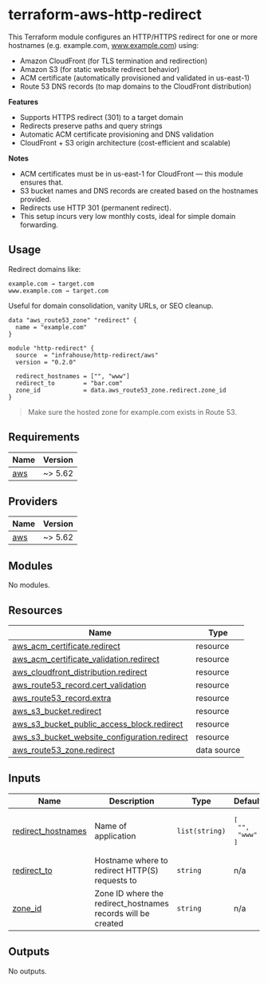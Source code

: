# terraform-aws-http-redirect

This Terraform module configures an HTTP/HTTPS redirect for one or more hostnames (e.g. example.com, www.example.com) using:

* Amazon CloudFront (for TLS termination and redirection)
* Amazon S3 (for static website redirect behavior)
* ACM certificate (automatically provisioned and validated in us-east-1)
* Route 53 DNS records (to map domains to the CloudFront distribution)

**Features**
 
* Supports HTTPS redirect (301) to a target domain
* Redirects preserve paths and query strings
* Automatic ACM certificate provisioning and DNS validation
* CloudFront + S3 origin architecture (cost-efficient and scalable)

**Notes**

* ACM certificates must be in us-east-1 for CloudFront — this module ensures that.
* S3 bucket names and DNS records are created based on the hostnames provided.
* Redirects use HTTP 301 (permanent redirect).
* This setup incurs very low monthly costs, ideal for simple domain forwarding.

## Usage

Redirect domains like:
```
example.com → target.com
www.example.com → target.com
```
Useful for domain consolidation, vanity URLs, or SEO cleanup.

```hcl
data "aws_route53_zone" "redirect" {
  name = "example.com"
}

module "http-redirect" {
  source  = "infrahouse/http-redirect/aws"
  version = "0.2.0"

  redirect_hostnames = ["", "www"]
  redirect_to        = "bar.com"
  zone_id            = data.aws_route53_zone.redirect.zone_id
}
```
> Make sure the hosted zone for example.com exists in Route 53.
## Requirements

| Name | Version |
|------|---------|
| <a name="requirement_aws"></a> [aws](#requirement\_aws) | ~> 5.62 |

## Providers

| Name | Version |
|------|---------|
| <a name="provider_aws"></a> [aws](#provider\_aws) | ~> 5.62 |

## Modules

No modules.

## Resources

| Name | Type |
|------|------|
| [aws_acm_certificate.redirect](https://registry.terraform.io/providers/hashicorp/aws/latest/docs/resources/acm_certificate) | resource |
| [aws_acm_certificate_validation.redirect](https://registry.terraform.io/providers/hashicorp/aws/latest/docs/resources/acm_certificate_validation) | resource |
| [aws_cloudfront_distribution.redirect](https://registry.terraform.io/providers/hashicorp/aws/latest/docs/resources/cloudfront_distribution) | resource |
| [aws_route53_record.cert_validation](https://registry.terraform.io/providers/hashicorp/aws/latest/docs/resources/route53_record) | resource |
| [aws_route53_record.extra](https://registry.terraform.io/providers/hashicorp/aws/latest/docs/resources/route53_record) | resource |
| [aws_s3_bucket.redirect](https://registry.terraform.io/providers/hashicorp/aws/latest/docs/resources/s3_bucket) | resource |
| [aws_s3_bucket_public_access_block.redirect](https://registry.terraform.io/providers/hashicorp/aws/latest/docs/resources/s3_bucket_public_access_block) | resource |
| [aws_s3_bucket_website_configuration.redirect](https://registry.terraform.io/providers/hashicorp/aws/latest/docs/resources/s3_bucket_website_configuration) | resource |
| [aws_route53_zone.redirect](https://registry.terraform.io/providers/hashicorp/aws/latest/docs/data-sources/route53_zone) | data source |

## Inputs

| Name | Description | Type | Default | Required |
|------|-------------|------|---------|:--------:|
| <a name="input_redirect_hostnames"></a> [redirect\_hostnames](#input\_redirect\_hostnames) | Name of application | `list(string)` | <pre>[<br/>  "",<br/>  "www"<br/>]</pre> | no |
| <a name="input_redirect_to"></a> [redirect\_to](#input\_redirect\_to) | Hostname where to redirect HTTP(S) requests to | `string` | n/a | yes |
| <a name="input_zone_id"></a> [zone\_id](#input\_zone\_id) | Zone ID where the redirect\_hostnames records will be created | `string` | n/a | yes |

## Outputs

No outputs.

